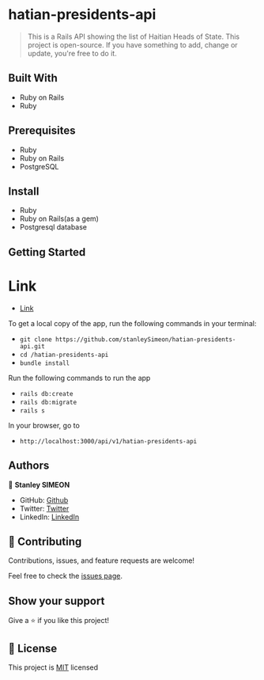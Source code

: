 # hatian-presidents-api

> This is a Rails API showing the list of Haitian Heads of State. This project is open-source. If you have something to add, change or update, you're free to do it.

## Built With

- Ruby on Rails
- Ruby

## Prerequisites

- Ruby
- Ruby on Rails
- PostgreSQL

## Install

- Ruby
- Ruby on Rails(as a gem)
- Postgresql database

## Getting Started

# Link

- [Link](https://haitian-presidents.herokuapp.com/api/v1/presidents/)

To get a local copy of the app, run the following commands in your terminal:
- `git clone https://github.com/stanleySimeon/hatian-presidents-api.git`
- `cd /hatian-presidents-api`
- `bundle install`

Run the following commands to run the app

- `rails db:create`
- `rails db:migrate`
- `rails s`

In your browser, go to

- `http://localhost:3000/api/v1/hatian-presidents-api`

## Authors

 👤 **Stanley SIMEON**
- GitHub: [Github](https://github.com/stanleySimeon)
- Twitter: [Twitter](https://twitter.com/mstanleyme)
- LinkedIn: [LinkedIn](https://www.linkedin.com/in/stanleysimeon/)


## 🤝 Contributing

Contributions, issues, and feature requests are welcome!

Feel free to check the [issues page](https://github.com/stanleySimeon/hatian-presidents-api/issues).

## Show your support

Give a ⭐️ if you like this project!

## 📝 License

This project is [MIT](./LICENSE) licensed
